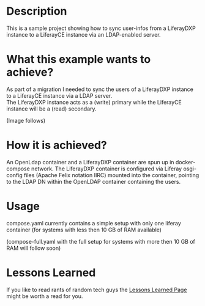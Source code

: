 # Description

This is a sample project showing how to sync user-infos
from a LiferayDXP instance to a LiferayCE instance via an LDAP-enabled server.

# What this example wants to achieve?

As part of a migration I needed to sync the users of a LiferayDXP instance to a LiferayCE instance via a LDAP server.  
The LiferayDXP instance acts as a (write) primary while the LiferayCE instance will be a (read) secondary.

(Image follows)

# How it is achieved?

An OpenLdap container and a LiferayDXP container are spun up in docker-compose network.
The LiferayDXP container is configured via Liferay osgi-config files (Apache Felix notation IIRC) 
mounted into the container, pointing to the LDAP DN within the OpenLDAP container containing the users.  

# Usage

compose.yaml currently contains a simple setup with only one liferay container (for systems with less then 10 GB of RAM available)

(compose-full.yaml with the full setup for systems with more then 10 GB of RAM will follow soon)

# Lessons Learned

If you like to read rants of random tech guys the [Lessons Learned Page](LESSONS-LEARNED.md) might be worth a read for you.
